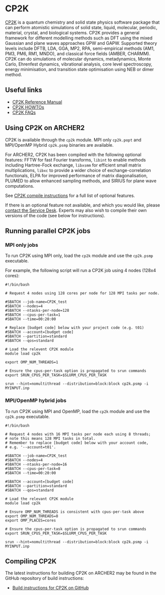 # CP2K

[CP2K](https://www.cp2k.org/) is a quantum chemistry and solid state
physics software package that can perform atomistic simulations of solid
state, liquid, molecular, periodic, material, crystal, and biological
systems. CP2K provides a general framework for different modelling
methods such as DFT using the mixed Gaussian and plane waves approaches
GPW and GAPW. Supported theory levels include DFTB, LDA, GGA, MP2, RPA,
semi-empirical methods (AM1, PM3, PM6, RM1, MNDO), and classical force
fields (AMBER, CHARMM). CP2K can do simulations of molecular dynamics,
metadynamics, Monte Carlo, Ehrenfest dynamics, vibrational analysis,
core level spectroscopy, energy minimisation, and transition state
optimisation using NEB or dimer method.

## Useful links

  - [CP2K Reference Manual](https://manual.cp2k.org/#gsc.tab=0)
  - [CP2K HOWTOs](https://www.cp2k.org/howto)
  - [CP2K FAQs](https://www.cp2k.org/faq)

## Using CP2K on ARCHER2

CP2K is available through the `cp2k`
module. MPI only `cp2k.popt` and MPI/OpenMP
Hybrid `cp2k.psmp` binaries are available.

For ARCHER2, CP2K has been compiled with the following optional
features: FFTW for fast Fourier transforms,
`libint` to enable methods including
Hartree-Fock exchange, `libxsmm` for
efficient small matrix multiplications,
`libxc` to provide a wider choice of
exchange-correlation functionals, ELPA for improved performance of
matrix diagonalisation, PLUMED to allow enhanced sampling methods, and
SIRIUS for plane wave computations.

See
[CP2K compile instructions](https://github.com/cp2k/cp2k/blob/master/INSTALL.md)
for a full list of optional features.

If there is an optional feature not available, and which you would like,
please [contact the Service Desk](https://www.archer2.ac.uk/support-access/servicedesk.html).
Experts may also wish to compile their own versions of the code (see below for instructions).

## Running parallel CP2K jobs

### MPI only jobs

To run CP2K using MPI only, load the `cp2k` module and use the
`cp2k.psmp` executable.

For example, the following script will run a CP2K job using 4 nodes
(128x4 cores):


```slurm
#!/bin/bash

# Request 4 nodes using 128 cores per node for 128 MPI tasks per node.

#SBATCH --job-name=CP2K_test
#SBATCH --nodes=4
#SBATCH --ntasks-per-node=128
#SBATCH --cpus-per-task=1
#SBATCH --time=00:20:00

# Replace [budget code] below with your project code (e.g. t01)
#SBATCH --account=[budget code]
#SBATCH --partition=standard
#SBATCH --qos=standard

# Load the relevent CP2K module
module load cp2k

export OMP_NUM_THREADS=1

# Ensure the cpus-per-task option is propagated to srun commands
export SRUN_CPUS_PER_TASK=$SLURM_CPUS_PER_TASK

srun --hint=nomultithread --distribution=block:block cp2k.psmp -i MYINPUT.inp
```


### MPI/OpenMP hybrid jobs

To run CP2K using MPI and OpenMP, load the `cp2k` module and use the
`cp2k.psmp` executable.

```slurm
#!/bin/bash

# Request 4 nodes with 16 MPI tasks per node each using 8 threads;
# note this means 128 MPI tasks in total.
# Remember to replace [budget code] below with your account code,
# e.g. '--account=t01'.

#SBATCH --job-name=CP2K_test
#SBATCH --nodes=4
#SBATCH --ntasks-per-node=16
#SBATCH --cpus-per-task=8
#SBATCH --time=00:20:00

#SBATCH --account=[budget code]
#SBATCH --partition=standard
#SBATCH --qos=standard

# Load the relevant CP2K module
module load cp2k

# Ensure OMP_NUM_THREADS is consistent with cpus-per-task above
export OMP_NUM_THREADS=8
export OMP_PLACES=cores

# Ensure the cpus-per-task option is propagated to srun commands
export SRUN_CPUS_PER_TASK=$SLURM_CPUS_PER_TASK

srun --hint=nomultithread --distribution=block:block cp2k.psmp -i MYINPUT.inp
```

## Compiling CP2K

The latest instructions for building CP2K on ARCHER2 may be found in
the GitHub repository of build instructions:

   - [Build instructions for CP2K on
     GitHub](https://github.com/hpc-uk/build-instructions/tree/main/apps/CP2K/ARCHER2-CP2K-7.1)
